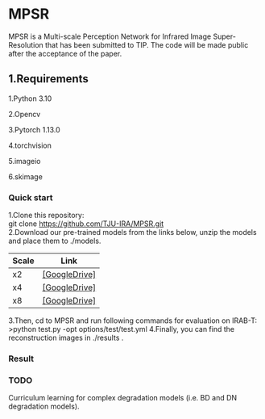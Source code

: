 # MPSR
MPSR is a Multi-scale Perception Network for Infrared Image Super-Resolution that has been submitted to TIP. The code will be made public after the acceptance of the paper.
## 1.Requirements
1.Python 3.10  

2.Opencv  

3.Pytorch 1.13.0  

4.torchvision  

5.imageio  

6.skimage

### Quick start
1.Clone this repository:  
git clone https://github.com/TJU-IRA/MPSR.git  
2.Download our pre-trained models from the links below, unzip the models and place them to <td bgcolor=gray>./models. </td>

<table class="tg"><thead>
  <tr>
    <th class="tg-c3ow">Scale</th>
    <th class="tg-c3ow">Link</th>
  </tr></thead>
<tbody>
  <tr>
    <td class="tg-c3ow">x2</td>
    <td class="tg-c3ow"><a href="https://drive.google.com/file/d/14F1UzIVkwZDt6k1NpJxd0vgsJ7hc9Np5/view?usp=sharing" target="_blank" rel="noopener noreferrer">[GoogleDrive]</a></td>
  </tr>
  <tr>
    <td class="tg-c3ow">x4</td>
    <td class="tg-c3ow"><a href="https://drive.google.com/file/d/12FFQR89ITMrA9oEfvJHukFJz7FB_gx3n/view?usp=sharing" target="_blank" rel="noopener noreferrer">[GoogleDrive]</a></td>
  </tr>
  <tr>
    <td class="tg-c3ow">x8</td>
    <td class="tg-c3ow"><a href="https://drive.google.com/file/d/15aG4yFjRaFQx5fFx-wmOqUMNivGx5PrY/view?usp=sharing" target="_blank" rel="noopener noreferrer">[GoogleDrive]</a></td>
  </tr>
</tbody>
</table>
3.Then, cd to <td bgcolor=gray>MPSR</td> and run  following commands for evaluation on IRAB-T:  
>python test.py -opt options/test/test.yml  
4.Finally, you can find the reconstruction images in <td bgcolor=gray>./results .  

### Result
  
### TODO
Curriculum learning for complex degradation models (i.e. BD and DN degradation models).

 

